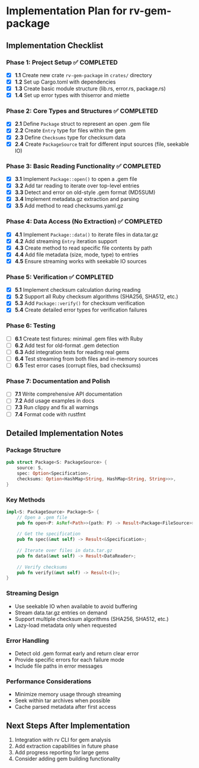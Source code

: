 # Implementation Plan for rv-gem-package

## Implementation Checklist

### Phase 1: Project Setup ✅ COMPLETED
- [x] **1.1** Create new crate `rv-gem-package` in `crates/` directory
- [x] **1.2** Set up Cargo.toml with dependencies
- [x] **1.3** Create basic module structure (lib.rs, error.rs, package.rs)
- [x] **1.4** Set up error types with thiserror and miette

### Phase 2: Core Types and Structures ✅ COMPLETED  
- [x] **2.1** Define `Package` struct to represent an open .gem file
- [x] **2.2** Create `Entry` type for files within the gem
- [x] **2.3** Define `Checksums` type for checksum data
- [x] **2.4** Create `PackageSource` trait for different input sources (file, seekable IO)

### Phase 3: Basic Reading Functionality ✅ COMPLETED
- [x] **3.1** Implement `Package::open()` to open a .gem file
- [x] **3.2** Add tar reading to iterate over top-level entries
- [x] **3.3** Detect and error on old-style .gem format (MD5SUM)
- [x] **3.4** Implement metadata.gz extraction and parsing
- [x] **3.5** Add method to read checksums.yaml.gz

### Phase 4: Data Access (No Extraction) ✅ COMPLETED
- [x] **4.1** Implement `Package::data()` to iterate files in data.tar.gz
- [x] **4.2** Add streaming `Entry` iteration support
- [x] **4.3** Create method to read specific file contents by path
- [x] **4.4** Add file metadata (size, mode, type) to entries
- [x] **4.5** Ensure streaming works with seekable IO sources

### Phase 5: Verification ✅ COMPLETED
- [x] **5.1** Implement checksum calculation during reading
- [x] **5.2** Support all Ruby checksum algorithms (SHA256, SHA512, etc.)
- [x] **5.3** Add `Package::verify()` for checksum verification
- [x] **5.4** Create detailed error types for verification failures

### Phase 6: Testing
- [ ] **6.1** Create test fixtures: minimal .gem files with Ruby
- [ ] **6.2** Add test for old-format .gem detection
- [ ] **6.3** Add integration tests for reading real gems
- [ ] **6.4** Test streaming from both files and in-memory sources
- [ ] **6.5** Test error cases (corrupt files, bad checksums)

### Phase 7: Documentation and Polish
- [ ] **7.1** Write comprehensive API documentation
- [ ] **7.2** Add usage examples in docs
- [ ] **7.3** Run clippy and fix all warnings
- [ ] **7.4** Format code with rustfmt

## Detailed Implementation Notes

### Package Structure
```rust
pub struct Package<S: PackageSource> {
    source: S,
    spec: Option<Specification>,
    checksums: Option<HashMap<String, HashMap<String, String>>>,
}
```

### Key Methods
```rust
impl<S: PackageSource> Package<S> {
    // Open a .gem file
    pub fn open<P: AsRef<Path>>(path: P) -> Result<Package<FileSource>>;
    
    // Get the specification
    pub fn spec(&mut self) -> Result<&Specification>;
    
    // Iterate over files in data.tar.gz
    pub fn data(&mut self) -> Result<DataReader>;
    
    // Verify checksums
    pub fn verify(&mut self) -> Result<()>;
}
```

### Streaming Design
- Use seekable IO when available to avoid buffering
- Stream data.tar.gz entries on demand
- Support multiple checksum algorithms (SHA256, SHA512, etc.)
- Lazy-load metadata only when requested

### Error Handling
- Detect old .gem format early and return clear error
- Provide specific errors for each failure mode
- Include file paths in error messages

### Performance Considerations
- Minimize memory usage through streaming
- Seek within tar archives when possible
- Cache parsed metadata after first access

## Next Steps After Implementation
1. Integration with rv CLI for gem analysis
2. Add extraction capabilities in future phase
3. Add progress reporting for large gems
4. Consider adding gem building functionality